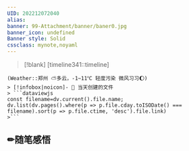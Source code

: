 ```yaml
---
UID: 202212072040 
alias:
banner: 99-Attachment/banner/baner0.jpg
banner_icon: undefined
Banner style: Solid
cssclass: mynote,noyaml
---
```

> [!blank] 
> [timeline341::timeline]
```ad-flex
(Weather::郑州 ⛅多云，-1~11℃ 轻度污染 微风习习🌔)
> [!infobox|noicon]- 🔖 当天创建的文件
> ```dataviewjs 
const filename=dv.current().file.name;
dv.list(dv.pages().where(p => p.file.cday.toISODate() === filename).sort(p => p.file.ctime, 'desc').file.link) 
>```
```
## ✏随笔感悟